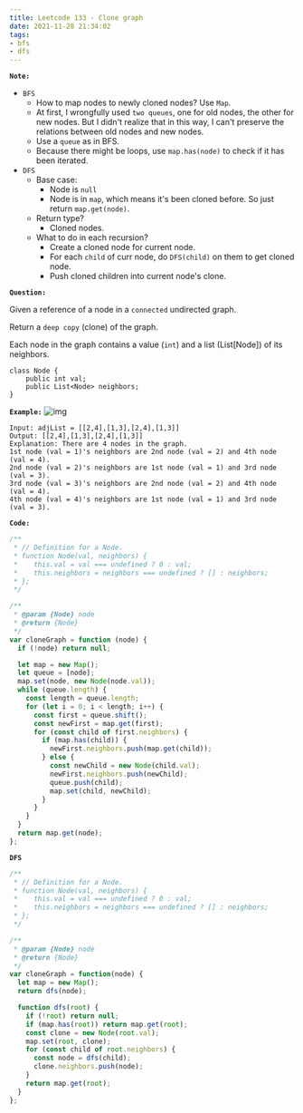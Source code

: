 ```yaml
---
title: Leetcode 133 - Clone graph
date: 2021-11-28 21:34:02
tags:
- bfs
- dfs
---
```

**`Note:`**
- `BFS`
  - How to map nodes to newly cloned nodes? Use `Map`.
  - At first, I wrongfully used `two queues`, one for old nodes, the other for new nodes. But I didn't realize that in this way, I can't preserve the relations between old nodes and new nodes.
  - Use a `queue` as in BFS.
  - Because there might be loops, use `map.has(node)` to check if it has been iterated.
- `DFS`
  - Base case:
    - Node is `null`
    - Node is in `map`, which means it's been cloned before. So just return `map.get(node)`.
  - Return type?
    - Cloned nodes.
  - What to do in each recursion?
    - Create a cloned node for current node.
    - For each `child` of curr node, do `DFS(child)` on them to get cloned node.
    - Push cloned children into current node's clone.

**`Question:`**

Given a reference of a node in a `connected` undirected graph.

Return a `deep copy` (clone) of the graph.

Each node in the graph contains a value (`int`) and a list (List[Node]) of its neighbors.
```
class Node {
    public int val;
    public List<Node> neighbors;
}
```

**`Example:`**
![img](https://assets.leetcode.com/uploads/2019/11/04/133_clone_graph_question.png)
```
Input: adjList = [[2,4],[1,3],[2,4],[1,3]]
Output: [[2,4],[1,3],[2,4],[1,3]]
Explanation: There are 4 nodes in the graph.
1st node (val = 1)'s neighbors are 2nd node (val = 2) and 4th node (val = 4).
2nd node (val = 2)'s neighbors are 1st node (val = 1) and 3rd node (val = 3).
3rd node (val = 3)'s neighbors are 2nd node (val = 2) and 4th node (val = 4).
4th node (val = 4)'s neighbors are 1st node (val = 1) and 3rd node (val = 3).
```

**`Code:`**
```javascript
/**
 * // Definition for a Node.
 * function Node(val, neighbors) {
 *    this.val = val === undefined ? 0 : val;
 *    this.neighbors = neighbors === undefined ? [] : neighbors;
 * };
 */

/**
 * @param {Node} node
 * @return {Node}
 */
var cloneGraph = function (node) {
  if (!node) return null;

  let map = new Map();
  let queue = [node];
  map.set(node, new Node(node.val));
  while (queue.length) {
    const length = queue.length;
    for (let i = 0; i < length; i++) {
      const first = queue.shift();
      const newFirst = map.get(first);
      for (const child of first.neighbors) {
        if (map.has(child)) {
          newFirst.neighbors.push(map.get(child));
        } else {
          const newChild = new Node(child.val);
          newFirst.neighbors.push(newChild);
          queue.push(child);
          map.set(child, newChild);
        }
      }
    }
  }
  return map.get(node);
};
```

**`DFS`**
```javascript
/**
 * // Definition for a Node.
 * function Node(val, neighbors) {
 *    this.val = val === undefined ? 0 : val;
 *    this.neighbors = neighbors === undefined ? [] : neighbors;
 * };
 */

/**
 * @param {Node} node
 * @return {Node}
 */
var cloneGraph = function(node) {
  let map = new Map();
  return dfs(node);

  function dfs(root) {
    if (!root) return null;
    if (map.has(root)) return map.get(root);
    const clone = new Node(root.val);
    map.set(root, clone);
    for (const child of root.neighbors) {
      const node = dfs(child);
      clone.neighbors.push(node);
    }
    return map.get(root);
  }
};
```